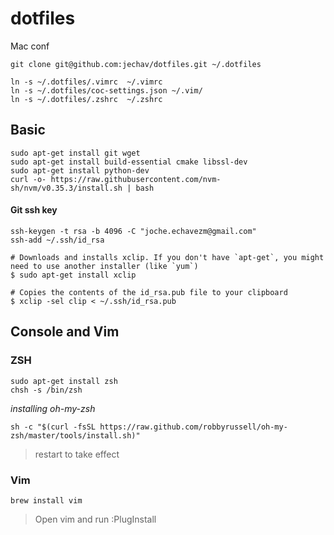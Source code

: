 # dotfiles
Mac conf 

```
git clone git@github.com:jechav/dotfiles.git ~/.dotfiles

ln -s ~/.dotfiles/.vimrc  ~/.vimrc
ln -s ~/.dotfiles/coc-settings.json ~/.vim/
ln -s ~/.dotfiles/.zshrc  ~/.zshrc
```

## Basic 

```
sudo apt-get install git wget 
sudo apt-get install build-essential cmake libssl-dev
sudo apt-get install python-dev
curl -o- https://raw.githubusercontent.com/nvm-sh/nvm/v0.35.3/install.sh | bash
```
#### Git ssh key
```
ssh-keygen -t rsa -b 4096 -C "joche.echavezm@gmail.com" 
ssh-add ~/.ssh/id_rsa

# Downloads and installs xclip. If you don't have `apt-get`, you might need to use another installer (like `yum`)
$ sudo apt-get install xclip

# Copies the contents of the id_rsa.pub file to your clipboard
$ xclip -sel clip < ~/.ssh/id_rsa.pub
```

## Console and Vim 

### ZSH
```
sudo apt-get install zsh
chsh -s /bin/zsh
```
*installing oh-my-zsh*
```
sh -c "$(curl -fsSL https://raw.github.com/robbyrussell/oh-my-zsh/master/tools/install.sh)"
```
> restart to take effect

### Vim
```
brew install vim
```

> Open vim and run :PlugInstall


